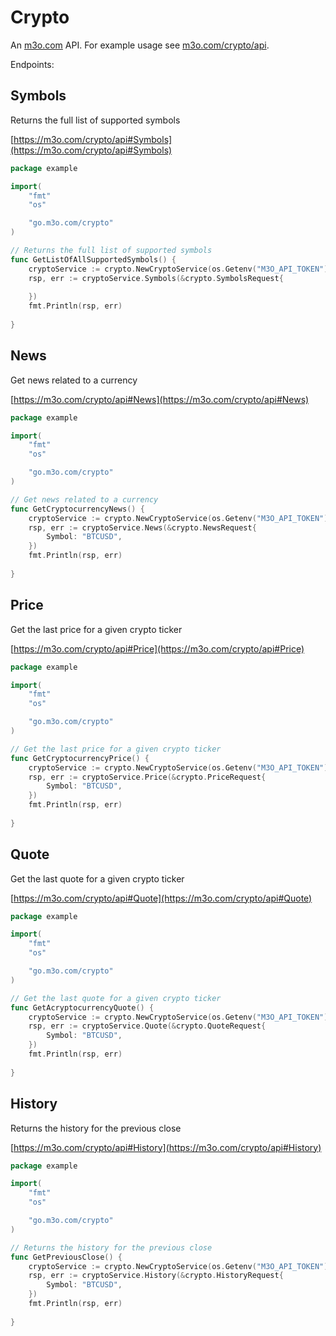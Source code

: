 # Crypto

An [m3o.com](https://m3o.com) API. For example usage see [m3o.com/crypto/api](https://m3o.com/crypto/api).

Endpoints:

## Symbols

Returns the full list of supported symbols


[https://m3o.com/crypto/api#Symbols](https://m3o.com/crypto/api#Symbols)

```go
package example

import(
	"fmt"
	"os"

	"go.m3o.com/crypto"
)

// Returns the full list of supported symbols
func GetListOfAllSupportedSymbols() {
	cryptoService := crypto.NewCryptoService(os.Getenv("M3O_API_TOKEN"))
	rsp, err := cryptoService.Symbols(&crypto.SymbolsRequest{
		
	})
	fmt.Println(rsp, err)
	
}
```
## News

Get news related to a currency


[https://m3o.com/crypto/api#News](https://m3o.com/crypto/api#News)

```go
package example

import(
	"fmt"
	"os"

	"go.m3o.com/crypto"
)

// Get news related to a currency
func GetCryptocurrencyNews() {
	cryptoService := crypto.NewCryptoService(os.Getenv("M3O_API_TOKEN"))
	rsp, err := cryptoService.News(&crypto.NewsRequest{
		Symbol: "BTCUSD",
	})
	fmt.Println(rsp, err)
	
}
```
## Price

Get the last price for a given crypto ticker


[https://m3o.com/crypto/api#Price](https://m3o.com/crypto/api#Price)

```go
package example

import(
	"fmt"
	"os"

	"go.m3o.com/crypto"
)

// Get the last price for a given crypto ticker
func GetCryptocurrencyPrice() {
	cryptoService := crypto.NewCryptoService(os.Getenv("M3O_API_TOKEN"))
	rsp, err := cryptoService.Price(&crypto.PriceRequest{
		Symbol: "BTCUSD",
	})
	fmt.Println(rsp, err)
	
}
```
## Quote

Get the last quote for a given crypto ticker


[https://m3o.com/crypto/api#Quote](https://m3o.com/crypto/api#Quote)

```go
package example

import(
	"fmt"
	"os"

	"go.m3o.com/crypto"
)

// Get the last quote for a given crypto ticker
func GetAcryptocurrencyQuote() {
	cryptoService := crypto.NewCryptoService(os.Getenv("M3O_API_TOKEN"))
	rsp, err := cryptoService.Quote(&crypto.QuoteRequest{
		Symbol: "BTCUSD",
	})
	fmt.Println(rsp, err)
	
}
```
## History

Returns the history for the previous close


[https://m3o.com/crypto/api#History](https://m3o.com/crypto/api#History)

```go
package example

import(
	"fmt"
	"os"

	"go.m3o.com/crypto"
)

// Returns the history for the previous close
func GetPreviousClose() {
	cryptoService := crypto.NewCryptoService(os.Getenv("M3O_API_TOKEN"))
	rsp, err := cryptoService.History(&crypto.HistoryRequest{
		Symbol: "BTCUSD",
	})
	fmt.Println(rsp, err)
	
}
```
